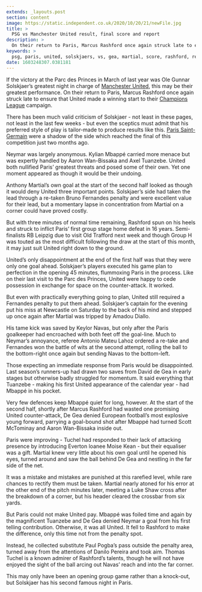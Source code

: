 ```yaml
--- 
extends: _layouts.post 
section: content 
image: https://static.independent.co.uk/2020/10/20/21/newFile.jpg 
title: > 
  PSG vs Manchester United result, final score and report 
description: > 
  On their return to Paris, Marcus Rashford once again struck late to ensure that United made a winning start to their Champions League campaign.Paris Saint-Germain were a shadow of the side which reached the final of this competition just two months ago.Anthony Martial’s own goal at the start of the second half looked as though it would deny United three important points.But even with practically everything going to plan, United still required a Fernandes penalty to put them ahead.It said everything that Tuanzebe - making his first United appearance of the calendar year - had Mbappé in his pocket. 
keywords: > 
  psg, paris, united, solskjaers, vs, gea, martial, score, rashford, result, goal, manchester, final, mbappé, report, penalty, start 
date: 1603248307.0381181 
--- 
```

<div><p class="sc-pAoIE JavQY"></p><p class="sc-pIkGh dCBfFP"></p><p class="sc-pHJJA iocNwz above-article-prompt-donations"></p><p>If the victory at the Parc des Princes in March of last year was Ole Gunnar Solskjaer&#8217;s greatest night in charge of <a href="/topic/manchester-united">Manchester United</a>, this may be their greatest performance. On their return to Paris, Marcus Rashford once again struck late to ensure that United made a winning start to their <a href="/topic/champions-league">Champions League</a> campaign.
</p><p>There has been much valid criticism of Solskjaer - not least in these pages, not least in the last few weeks - but even the sceptics must admit that his preferred style of play is tailor-made to produce results like this. <a href="/topic/paris-saint-germain">Paris Saint-Germain</a> were a shadow of the side which reached the final of this competition just two months ago.
</p><p></p><p>Neymar was largely anonymous. Kylian Mbapp&#233; carried more menace but was expertly handled by Aaron Wan-Bissaka and Axel Tuanzebe. United both nullified Paris&#8217; greatest threats and posed some of their own. Yet one moment appeared as though it would be their undoing.
</p><p id="article-im-prompt"></p><p>Anthony Martial&#8217;s own goal at the start of the second half looked as though it would deny United three important points. Solskjaer&#8217;s side had taken the lead through a re-taken Bruno Fernandes penalty and were excellent value for their lead, but a momentary lapse in concentration from Martial on a corner could have proved costly.
</p><p></p><p></p><p>But with three minutes of normal time remaining, Rashford spun on his heels and struck to inflict Paris&#8217; first group stage home defeat in 16 years. Semi-finalists RB Leipzig due to visit Old Trafford next week and though Group H was touted as the most difficult following the draw at the start of this month, it may just suit United right down to the ground.
</p><p>United&#8217;s only disappointment at the end of the first half was that they were only one goal ahead. Solskjaer&#8217;s players executed his game plan to perfection in the opening 45 minutes, flummoxing Paris in the process. Like on their last visit to the Parc des Princes, United were happy to cede possession in exchange for space on the counter-attack. It worked.
</p><p id="taboola-carousel-thumbnails"></p><p>But even with practically everything going to plan, United still required a Fernandes penalty to put them ahead. Solskjaer&#8217;s captain for the evening put his miss at Newcastle on Saturday to the back of his mind and stepped up once again after Martial was tripped by Amadou Diallo. &#160;</p><p>His tame kick was saved by Keylor Navas, but only after the Paris goalkeeper had encroached with both feet off the goal-line. Much to Neymar&#8217;s annoyance, referee Antonio Mateu Lahoz ordered a re-take and Fernandes won the battle of wits at the second attempt, rolling the ball to the bottom-right once again but sending Navas to the bottom-left.
</p><p>Those expecting an immediate response from Paris would be disappointed. Last season&#8217;s runners-up had drawn two saves from David de Gea in early stages but otherwise badly struggled for momentum. It said everything that Tuanzebe - making his first United appearance of the calendar year - had Mbapp&#233; in his pocket.
</p><p>Very few defences keep Mbapp&#233; quiet for long, however. At the start of the second half, shortly after Marcus Rashford had wasted one promising United counter-attack, De Gea denied European football&#8217;s most explosive young forward, parrying a goal-bound shot after Mbapp&#233; had turned Scott McTominay and Aaron Wan-Bissaka inside out.
</p><p></p><p>Paris were improving - Tuchel had responded to their lack of attacking presence by introducing Everton loanee Moise Kean - but their equaliser was a gift. Martial knew very little about his own goal until he opened his eyes, turned around and saw the ball behind De Gea and nestling in the far side of the net.
</p><p>It was a mistake and mistakes are punished at this rarefied level, while rare chances to rectify them must be taken. Martial nearly atoned for his error at the other end of the pitch minutes later, meeting a Luke Shaw cross after the breakdown of a corner, but his header cleared the crossbar from six yards.
</p><p></p><p>But Paris could not make United pay. Mbapp&#233; was foiled time and again by the magnificent Tuanzebe and De Gea denied Neymar a goal from his first telling contribution. Otherwise, it was all United. It fell to Rashford to make the difference, only this time not from the penalty spot.
</p><p>Instead, he collected substitute Paul Pogba&#8217;s pass outside the penalty area, turned away from the attentions of Danilo Pereira and took aim. Thomas Tuchel is a known admirer of Rashford&#8217;s talents, though he will not have enjoyed the sight of the ball arcing out Navas&#8217; reach and into the far corner.&#160;</p><p>This may only have been an opening group game rather than a knock-out, but Solskjaer has his second famous night in Paris.</p><p class="sc-ptCms fzKffT"></p></div>